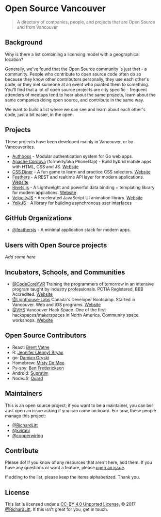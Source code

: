 # Open Source Vancouver

> A directory of companies, people, and projects that are Open Source and from Vancouver

## Background

Why is there a list combining a licensing model with a geographical location?

Generally, we've found that the Open Source community is just that - a community. People who contribute to open source code often do so because they know other contributors personally, they use each other's code, or they met someone at an event who pointed them to something. You'll find that a lot of open source projects are city specific - frequent attenders of meetups tend to hear about the same projects, learn about the same companies doing open source, and contribute in the same way.

We want to build a list where we can see and learn about each other's code, just a bit easier, in the open.

## Projects

These projects have been developed mainly in Vancouver, or by Vancouverites.

- [Authboss](https://github.com/volatiletech/authboss) - Modular authentication system for Go web apps.
- [Apache Cordova](https://github.com/apache/cordova-cli) (formerly/aka PhoneGap) - Build hybrid mobile apps with HTML, CSS and JS. [Website](https://cordova.apache.org/)
- [CSS Diner](https://github.com/flukeout/css-diner) - A fun game to learn and practice CSS selectors. [Website](http://flukeout.github.io/)
- [Feathers](https://github.com/feathersjs/feathers) - A REST and realtime API layer for modern applications. [Website](https://feathersjs.com/)
- [Rivets.js](https://github.com/mikeric/rivets) - A Lightweight and powerful data binding + templating library for modern appliations. [Website](http://rivetsjs.com/)
- [VelocityJS](https://github.com/julianshapiro/velocity) - Accelerated JavaScript UI animation library. [Website](http://velocityjs.org/)
- [YolkJS](https://github.com/garbles/yolk) - A library for building asynchronous user interfaces

## GitHub Organizations

- [@feathersjs](https://github.com/feathersjs) - A minimal application stack for modern apps.

## Users with Open Source projects

_Add some here_

## Incubators, Schools, and Communities

- [@CodeCoreYVR](https://github.com/codecoreyvr) Training the programmers of tomorrow in an intensive program taught by industry professionals. PCTIA Registered, BBB Accredited. [Website](https://codecore.ca/)
- [@Lighthouse-Labs](https://github.com/lighthouse-labs) Canada's Developer Bootcamp. Started in Vancouver. Web and iOS programs. [Website](http://www.lighthouselabs.ca/)
- [@VHS](https://github.com/vhs) Vancouver Hack Space. One of the first hackspaces/makerspaces in North America. Community space, workshops. [Website](http://www.vanhack.ca/)


## Open Source Contributors

- React: [Brent Vatne](https://github.com/brentvatne)
- R: [Jennifer (Jenny) Bryan](https://github.com/jennybc)
- go: [Damian Gryski](https://github.com/dgryski)
- Homebrew: [Misty De Meo](https://github.com/mistydemeo)
- Py-spy: [Ben Frederickson](https://github.com/benfred)
- Android: [Supratim](https://github.com/heysupratim)
- NodeJS: [Quard](https://github.com/Qard?org=nodejs&year_list=1)


## Maintainers

This is an open source project; if you want to be a maintainer, you can be! Just open an issue asking if you can come on board. For now, these people manage this project:

- [@RichardLitt](https://github.com/RichardLitt) 
- [@kvirani](https://github.com/kvirani)
- [@copperwiring](https://github.com/copperwiring)

## Contribute

Please do! If you know of any resources that aren't here, add them. If you have any questions or want a feature, please [open an issue](https://github.com/opensourcecities/vancouver/issues/new).

If adding to the list, please keep the items alphabetized. Thank you.

## License

This list is licensed under a [CC-BY 4.0 Unported License](https://creativecommons.org/licenses/by/4.0/), © 2017 [@RichardLitt](https://github.com/RichardLitt). If this isn't great for you, get in touch.
